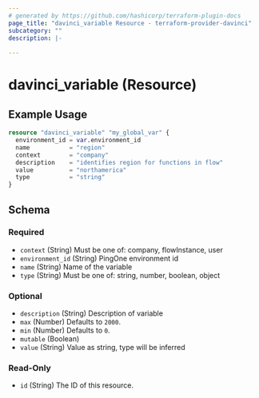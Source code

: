```yaml
---
# generated by https://github.com/hashicorp/terraform-plugin-docs
page_title: "davinci_variable Resource - terraform-provider-davinci"
subcategory: ""
description: |-
  
---
```


# davinci_variable (Resource)



## Example Usage

```terraform
resource "davinci_variable" "my_global_var" {
  environment_id = var.environment_id
  name           = "region"
  context        = "company"
  description    = "identifies region for functions in flow"
  value          = "northamerica"
  type           = "string"
}
```

<!-- schema generated by tfplugindocs -->
## Schema

### Required

- `context` (String) Must be one of: company, flowInstance, user
- `environment_id` (String) PingOne environment id
- `name` (String) Name of the variable
- `type` (String) Must be one of: string, number, boolean, object

### Optional

- `description` (String) Description of variable
- `max` (Number) Defaults to `2000`.
- `min` (Number) Defaults to `0`.
- `mutable` (Boolean)
- `value` (String) Value as string, type will be inferred

### Read-Only

- `id` (String) The ID of this resource.


